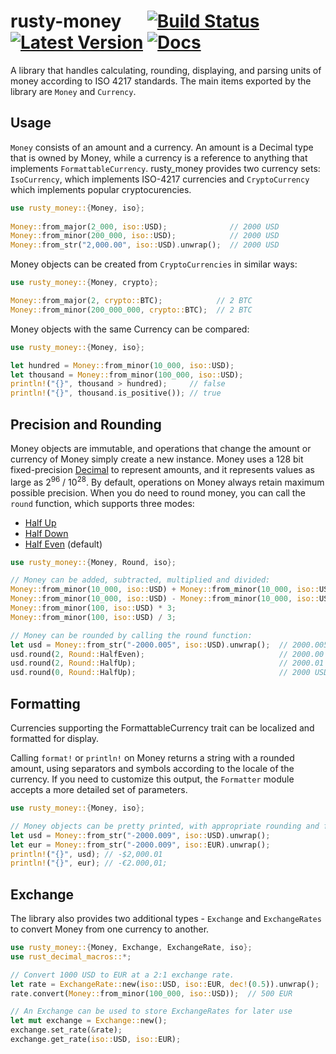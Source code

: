 # rusty-money &emsp; [![Build Status]][travis] [![Latest Version]][crates.io] [![Docs]][docs.rs]

[Build Status]: https://travis-ci.com/varunsrin/rusty_money.svg?branch=master
[travis]: https://travis-ci.com/varunsrin/rusty_money
[Latest Version]: https://img.shields.io/crates/v/rusty-money.svg
[crates.io]: https://crates.io/crates/rusty-money
[Docs]: https://docs.rs/rusty-money/badge.svg
[docs.rs]: https://docs.rs/rusty-money

A library that handles calculating, rounding, displaying, and parsing units of money according
to ISO 4217 standards. The main items exported by the library are `Money` and `Currency`.

## Usage

`Money` consists of an amount and a currency. An amount is a Decimal type that is owned by Money, while a currency
is a reference to anything that implements `FormattableCurrency`. rusty_money provides two currency sets:
`IsoCurrency`, which implements ISO-4217 currencies and `CryptoCurrency` which implements popular cryptocurencies.  

```rust
use rusty_money::{Money, iso};
   
Money::from_major(2_000, iso::USD);              // 2000 USD
Money::from_minor(200_000, iso::USD);            // 2000 USD
Money::from_str("2,000.00", iso::USD).unwrap();  // 2000 USD
```

Money objects can be created from `CryptoCurrencies` in similar ways:

```rust
use rusty_money::{Money, crypto};

Money::from_major(2, crypto::BTC);            // 2 BTC
Money::from_minor(200_000_000, crypto::BTC);  // 2 BTC
```

Money objects with the same Currency can be compared:

```rust
use rusty_money::{Money, iso};

let hundred = Money::from_minor(10_000, iso::USD);
let thousand = Money::from_minor(100_000, iso::USD);
println!("{}", thousand > hundred);     // false
println!("{}", thousand.is_positive()); // true
```

## Precision and Rounding

Money objects are immutable, and operations that change the amount or currency of Money simply create
a new instance. Money uses a 128 bit fixed-precision [Decimal](https://github.com/paupino/rust-decimal)
to represent amounts, and it represents values as large as 2<sup>96</sup> / 10<sup>28</sup>. By default,
operations on Money always retain maximum possible precision. When you do need to round money, you can call
 the `round` function, which  supports three modes:

* [Half Up](https://en.wikipedia.org/wiki/Rounding#Round_half_up)
* [Half Down](https://en.wikipedia.org/wiki/Rounding#Round_half_down)
* [Half Even](https://en.wikipedia.org/wiki/Rounding#Round_half_even) (default)

```rust
use rusty_money::{Money, Round, iso};

// Money can be added, subtracted, multiplied and divided:
Money::from_minor(10_000, iso::USD) + Money::from_minor(10_000, iso::USD);  // 200 USD
Money::from_minor(10_000, iso::USD) - Money::from_minor(10_000, iso::USD);  // 0 USD
Money::from_minor(100, iso::USD) * 3;                                       // 3 USD
Money::from_minor(100, iso::USD) / 3;                                       // 0.333333333... USD

// Money can be rounded by calling the round function:
let usd = Money::from_str("-2000.005", iso::USD).unwrap();  // 2000.005 USD
usd.round(2, Round::HalfEven);                              // 2000.00 USD
usd.round(2, Round::HalfUp);                                // 2000.01 USD
usd.round(0, Round::HalfUp);                                // 2000 USD
```

## Formatting

Currencies supporting the FormattableCurrency trait can be localized and formatted for display.

Calling `format!` or `println!` on Money returns a string with a rounded amount, using separators and symbols
according to the locale of the currency. If you need to customize this output, the `Formatter` module
accepts a more detailed set of parameters.

```rust
use rusty_money::{Money, iso};

// Money objects can be pretty printed, with appropriate rounding and formatting:
let usd = Money::from_str("-2000.009", iso::USD).unwrap();
let eur = Money::from_str("-2000.009", iso::EUR).unwrap();
println!("{}", usd); // -$2,000.01
println!("{}", eur); // -€2.000,01;
```

## Exchange

The library also provides two additional types - `Exchange` and `ExchangeRates` to convert Money from one currency
to another.

```rust
use rusty_money::{Money, Exchange, ExchangeRate, iso};
use rust_decimal_macros::*;

// Convert 1000 USD to EUR at a 2:1 exchange rate.
let rate = ExchangeRate::new(iso::USD, iso::EUR, dec!(0.5)).unwrap();
rate.convert(Money::from_minor(100_000, iso::USD));  // 500 EUR

// An Exchange can be used to store ExchangeRates for later use
let mut exchange = Exchange::new();
exchange.set_rate(&rate);
exchange.get_rate(iso::USD, iso::EUR);
```
